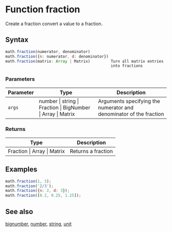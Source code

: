<!-- Note: This file is automatically generated from source code comments. Changes made in this file will be overridden. -->

# Function fraction

Create a fraction convert a value to a fraction.


## Syntax

```js
math.fraction(numerator, denominator)
math.fraction({n: numerator, d: denominator})
math.fraction(matrix: Array | Matrix)         Turn all matrix entries
                                              into fractions
```

### Parameters

Parameter | Type | Description
--------- | ---- | -----------
`args` | number &#124; string &#124; Fraction &#124; BigNumber &#124; Array &#124; Matrix |  Arguments specifying the numerator and denominator of the fraction

### Returns

Type | Description
---- | -----------
Fraction &#124; Array &#124; Matrix | Returns a fraction


## Examples

```js
math.fraction(1, 3);
math.fraction('2/3');
math.fraction({n: 2, d: 3});
math.fraction([0.2, 0.25, 1.25]);
```


## See also

[bignumber](bignumber.md),
[number](number.md),
[string](string.md),
[unit](unit.md)
